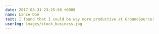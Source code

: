 ```yaml
---
date: 2017-08-31 23:25:50 +0000
name: Lance Doe
text: I found that I could be way more productive at GroundSource!
userImg: images/stock_business.jpg
---
```

